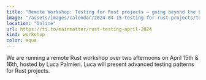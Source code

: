 ```yaml
---
title: "Remote Workshop: Testing for Rust projects – going beyond the basics"
image: "/assets/images/calendar/2024-04-15-testing-for-rust-projects/testingforrust.jpg"
location: "Online"
url: https://ti.to/mainmatter/rust-testing-april-2024
kind: workshop
color: aqua
---
```


We are running a remote Rust workshop over two afternoons on April 15th & 16th,
hosted by Luca Palmieri. Luca will present advanced testing patterns for Rust
projects.
